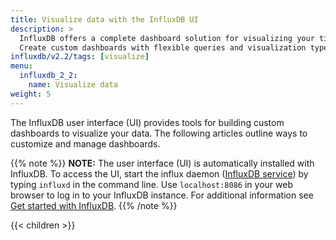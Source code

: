 ```yaml
---
title: Visualize data with the InfluxDB UI
description: >
  InfluxDB offers a complete dashboard solution for visualizing your time series data.
  Create custom dashboards with flexible queries and visualization types.
influxdb/v2.2/tags: [visualize]
menu:
  influxdb_2_2:
    name: Visualize data
weight: 5
---
```


The InfluxDB user interface (UI) provides tools for building custom dashboards to visualize your data.
The following articles outline ways to customize and manage dashboards.

{{% note %}}
**NOTE:** The user interface (UI) is automatically installed with InfluxDB. To access the UI, start the influx daemon ([InfluxDB service](/influxdb/v2.2/reference/cli/influxd/)) by typing `influxd` in the command line. Use `localhost:8086` in your web browser to log in to your InfluxDB instance. For additional information see [Get started with InfluxDB](/influxdb/v2.2/get-started/).
{{% /note %}}

{{< children >}}
